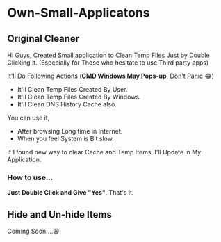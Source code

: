 # Own-Small-Applicatons

## Original Cleaner

Hi Guys, Created Small application to Clean Temp Files Just by Double Clicking it. (Especially for Those who hesitate to use Third party apps)

It'll Do Following Actions (**CMD Windows May Pops-up**, Don't Panic 😂)
  
  - It'll Clean Temp Files Created By User.
  - It'll Clean Temp Files Created By Windows.
  - It'll Clean DNS History Cache also. 

You can use it,

  - After browsing Long time in Internet.
  - When you feel System is Bit slow.

If I found new way to clear Cache and Temp Items, I'll Update in My Application.

### How to use... 

**Just Double Click and Give "Yes"**. That's it.

## Hide and Un-hide Items 

Coming Soon....😆




